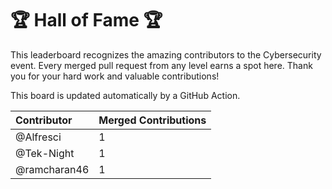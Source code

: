 # 🏆 Hall of Fame 🏆

This leaderboard recognizes the amazing contributors to the Cybersecurity event. Every merged pull request from any level earns a spot here. Thank you for your hard work and valuable contributions!

This board is updated automatically by a GitHub Action.

| Contributor | Merged Contributions |
| :--- | :--- |
| @Alfresci | 1 |
| @Tek-Night | 1 |
| @ramcharan46 | 1 |
